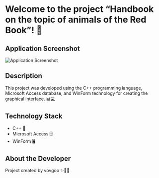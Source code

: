 # Welcome to the project “Handbook on the topic of animals of the Red Book”! 🎉

## Application Screenshot
![Application Screenshot](https://i.imgur.com/6gIzWxV.png)

## Description
This project was developed using the C++ programming language, Microsoft Access database, and WinForm technology for creating the graphical interface. 📊💻

## Technology Stack
- C++ 🚀
- Microsoft Access 🗄️
- WinForm 🖥️

## About the Developer
Project created by vovgoo ✨🎨💡
